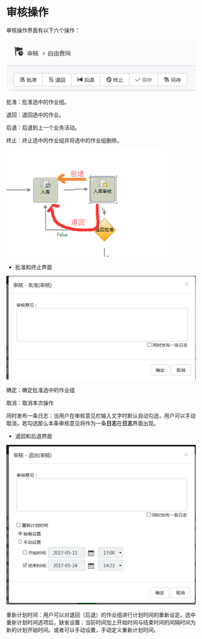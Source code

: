 # 审核操作
审核操作界面有以下六个操作：

![](./images/审核操作1.png)

批准：批准选中的作业组。

退回：退回选中的作业。

后退：后退到上一个业务活动。

终止：终止选中的作业组并将选中的作业组删除。

![](./images/审核操作2.png)

* 批准和终止界面

![](./images/审核操作3.png)

确定：确定批准选中的作业组

取消：取消本次操作

同时发布一条日志：当用户在审核意见栏输入文字时默认自动勾选，用户可以手动取消，若勾选那么本条审核意见将作为一条**日志**在**日志**界面出现。

* 退回和后退界面

![](./images/审核操作4.png)

重新计划时间：用户可以对退回（后退）的作业组进行计划时间的重新设定。选中重新计划时间选项后，缺省设置：当前时间加上开始时间与结束时间的间隔时间为新的计划开始时间。或者可以手动设置，手动定义重新计划时间。